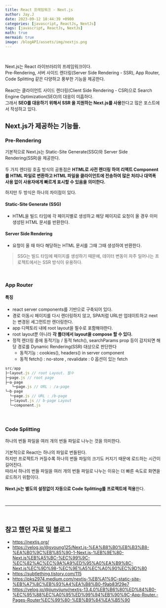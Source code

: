 ```yaml
---
title: React 프레임워크 - Next.js
author: Jay.J
date: 2023-09-12 18:44:39 +0900
categories: [javascript, ReactJs, NextJs]
tags: [javascript, ReactJs, NextJs]
math: true
mermaid: true
image: /blogAPI/assets/img/nextjs.png
---
```


<br>

Next.js는 React 라이브러리의 프레임워크이다.<br>
Pre-Rendering, 서버 사이드 렌더링(Server Side Rendering - SSR), App Router, Code Splitting  같은 다양하고 풍부한 기능을 제공한다.<br>
<br>
React는 클라이언트 사이드 렌더링(Client Side Rendering - CSR)으로 Search Engine Optimization(SEO)의 대응이 미흡하다.<br>
그래서 <b>SEO를 대응하기 위해서 SSR 을 지원하는 Next.js를 사용</b>한다고 많은 포스트에서 작성하고 있다.

## Next.js가 제공하는 기능들.

### Pre-Rendering

기본적으로 Next.js는 Static-Site Generate(SSG)와 Server Side Rendering(SSR)을 제공한다.<br>
<br>
두 가지 렌더링 호출 방식의 공통점은 <b>HTML로 사전 렌더링 하여 리액트 Component를 HTML 파일로 변환하고 HTML 파일을 클라이언트에 전송하여 많은 처리나 대역폭 사용 없이 사용자에게 빠르게 표시할 수 있음을 의미한다.</b>

하지만 두 방식은 하나의 차이점이 있다.

#### Static-Site Generate (SSG)
- HTML을 빌드 타임에 각 페이지별로 생성하고 해당 페이지로 요청이 올 경우 이미 생성된 HTML 문서를 반환한다.

#### Server Side Rendering
- 요청이 올 때 마다 해당하는 HTML 문서를 그때 그때 생성하여 반환한다.

> SSG는 빌드 타임에 페이지를 생성하기 때문에, 데이터 변동이 자주 일어나는 프로젝트에서는 SSR 방식이 유용하다.

<br>

### App Router

#### 특징
- react server components를 기반으로 구축되어 있다.
- 경로 이동시 페이지를 다시 렌더링하지 않고, SPA처럼 URL만 업데이트하고 next는 변경된 세그먼트만 렌더링한다.
- app 디렉토리 내에 root layout을 필수로 포함해야한다.
- root layout뿐 아니라 <b>각 폴더에서 layout을 compose 할 수 있다.</b>
- 정적 렌더링 중에 동적기능 / 동적 fetch(), searchParams prop 등이 감지되면 해당 경로를 Dynamic Rendering(SSR) 대상으로 판단한다
  - 동적기능 : cookies(), headers() in server component
  - 동적 fetch() : no-store , revalidate : 0 옵션이 있는 fetch

```js
src/app                                                                        
├─layout.js // root Layout. 필수
├─page.js // root page
├─a-page
   └─page.js // URL : /a-page
└─b-page
  └─page.js // URL : /b-page
  ├─layout.js // b-page Layout
  └─component.js
```

#### 

<br>

### Code Splitting
하나의 번들 파일을 여러 개의 번들 파일로 나누는 것을 의미한다.<br>
<br>
기본적으로 React는 하나의 파일로 번들된다.<br>
하지만 프로젝트가 커질수록 하나의 번들 파일의 크기도 커지기 때문에 로드하는 시간이 길어진다.<br>
따라서 하나의 번들 파일을 여러 개의 번들 파일로 나누는 이유는 더 빠른 속도로 화면을 로드하기 위함이다.<br>
<br>
<b>Next.js는 별도의 설정없이 자동으로 Code Splitting를 프로젝트에 적용</b>한다.

<br>
<hr>
<br>

## 참고 했던 자료 및 블로그
- <a href="https://nextjs.org/" target="_blank">https://nextjs.org/</a>
- <a href="https://velog.io/@syoung125/Next.js-%EA%B8%B0%EB%B3%B8-%EA%B0%9C%EB%85%90-1-Next.js-%EB%9E%80-Next.js%EB%A5%BC-%EC%99%9C-%EC%82%AC%EC%9A%A9%ED%95%A0%EA%B9%8C-Next.js%EC%9D%98-%EC%9E%A5%EC%A0%90%EC%9D%80" target="_blank">https://velog.io/@syoung125/Next.js-%EA%B8%B0%EB%B3%B8-%EA%B0%9C%EB%85%90-1-Next.js-%EB%9E%80-Next.js%EB%A5%BC-%EC%99%9C-%EC%82%AC%EC%9A%A9%ED%95%A0%EA%B9%8C-Next.js%EC%9D%98-%EC%9E%A5%EC%A0%90%EC%9D%80</a>
- <a href="https://subtlething.tistory.com/115" target="_blank">https://subtlething.tistory.com/115</a>
- <a href="https://pks2974.medium.com/nextjs-%EB%A1%9C-static-site-%EB%A7%8C%EB%93%A4%EA%B8%B0-f9ab83f29e7" target="_blank">https://pks2974.medium.com/nextjs-%EB%A1%9C-static-site-%EB%A7%8C%EB%93%A4%EA%B8%B0-f9ab83f29e7</a>
- <a href="https://velog.io/@jjunyjjuny/nextjs-13.4.0%EB%B6%80%ED%84%B0-%EC%95%88%EC%A0%95%ED%99%94%EB%90%9C-App-Router.-Pages-Router%EC%99%80-%EB%B9%84%EA%B5%90" target="_blank">https://velog.io/@jjunyjjuny/nextjs-13.4.0%EB%B6%80%ED%84%B0-%EC%95%88%EC%A0%95%ED%99%94%EB%90%9C-App-Router.-Pages-Router%EC%99%80-%EB%B9%84%EA%B5%90</a>
